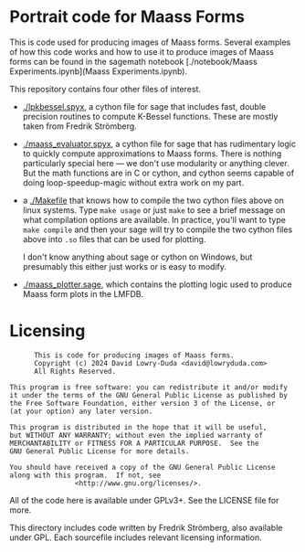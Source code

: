 
# Portrait code for Maass Forms #

This is code used for producing images of Maass forms. Several examples of how
this code works and how to use it to produce images of Maass forms can be found
in the sagemath notebook [./notebook/Maass Experiments.ipynb](Maass
Experiments.ipynb).

This repository contains four other files of interest.

- [./lpkbessel.spyx](lpkbessel.spyx), a cython file for sage that includes
  fast, double precision routines to compute K-Bessel functions. These are
  mostly taken from Fredrik Strömberg.
- [./maass_evaluator.spyx](maass_evaluator.spyx), a cython file for sage that
  has rudimentary logic to quickly compute approximations to Maass forms. There
  is nothing particularly special here &mdash; we don't use modularity or
  anything clever. But the math functions are in C or cython, and cython seems
  capable of doing loop-speedup-magic without extra work on my part.
- a [./Makefile](Makefile) that knows how to compile the two cython files above
  on linux systems. Type `make usage` or just `make` to see a brief message on
  what compilation options are available. In practice, you'll want to type
  `make compile` and then your sage will try to compile the two cython files
  above into `.so` files that can be used for plotting.

  I don't know anything about sage or cython on Windows, but presumably this
  either just works or is easy to modify.
- [./maass_plotter.sage](maass_plotter.sage), which contains the plotting logic
  used to produce Maass form plots in the LMFDB.


# Licensing #

```
      This is code for producing images of Maass forms.
      Copyright (c) 2024 David Lowry-Duda <david@lowryduda.com>
      All Rights Reserved.

This program is free software: you can redistribute it and/or modify
it under the terms of the GNU General Public License as published by
the Free Software Foundation, either version 3 of the License, or
(at your option) any later version.

This program is distributed in the hope that it will be useful,
but WITHOUT ANY WARRANTY; without even the implied warranty of
MERCHANTABILITY or FITNESS FOR A PARTICULAR PURPOSE.  See the
GNU General Public License for more details.

You should have received a copy of the GNU General Public License
along with this program.  If not, see
                <http://www.gnu.org/licenses/>.
```

All of the code here is available under GPLv3+. See the LICENSE file for more.

This directory includes code written by Fredrik Strömberg, also available under
GPL. Each sourcefile includes relevant licensing information.
